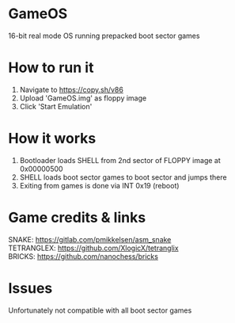 # GameOS
16-bit real mode OS running prepacked boot sector games

# How to run it
1. Navigate to https://copy.sh/v86
2. Upload 'GameOS.img' as floppy image
3. Click 'Start Emulation'

# How it works
1. Bootloader loads SHELL from 2nd sector of FLOPPY image at 0x00000500
2. SHELL loads boot sector games to boot sector and jumps there
3. Exiting from games is done via INT 0x19 (reboot)

# Game credits & links
SNAKE:           https://gitlab.com/pmikkelsen/asm_snake<br>
TETRANGLEX:      https://github.com/XlogicX/tetranglix<br>
BRICKS:          https://github.com/nanochess/bricks<br>

# Issues
Unfortunately not compatible with all boot sector games
